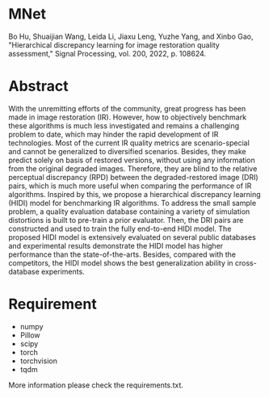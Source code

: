 # MNet

Bo Hu, Shuaijian Wang, Leida Li, Jiaxu Leng, Yuzhe Yang, and Xinbo Gao, "Hierarchical discrepancy learning for image restoration quality assessment," Signal Processing, vol. 200, 2022, p. 108624.

# Abstract

With the unremitting efforts of the community, great progress has been made in image restoration (IR). However, how to objectively benchmark these algorithms is much less investigated and remains a challenging problem to date, which may hinder the rapid development of IR technologies. Most of the current IR quality metrics are scenario-special and cannot be generalized to diversified scenarios. Besides, they make predict solely on basis of restored versions, without using any information from the original degraded images. Therefore, they are blind to the relative perceptual discrepancy (RPD) between the degraded-restored image (DRI) pairs, which is much more useful when comparing the performance of IR algorithms. Inspired by this, we propose a hierarchical discrepancy learning (HIDI) model for benchmarking IR algorithms. To address the small sample problem, a quality evaluation database containing a variety of simulation distortions is built to pre-train a prior evaluator. Then, the DRI pairs are constructed and used to train the fully end-to-end HIDI model. The proposed HIDI model is extensively evaluated on several public databases and experimental results demonstrate the HIDI model has higher performance than the state-of-the-arts. Besides, compared with the competitors, the HIDI model shows the best generalization ability in cross-database experiments.

# Requirement

- numpy
- Pillow
- scipy
- torch
- torchvision
- tqdm

More information please check the requirements.txt.
